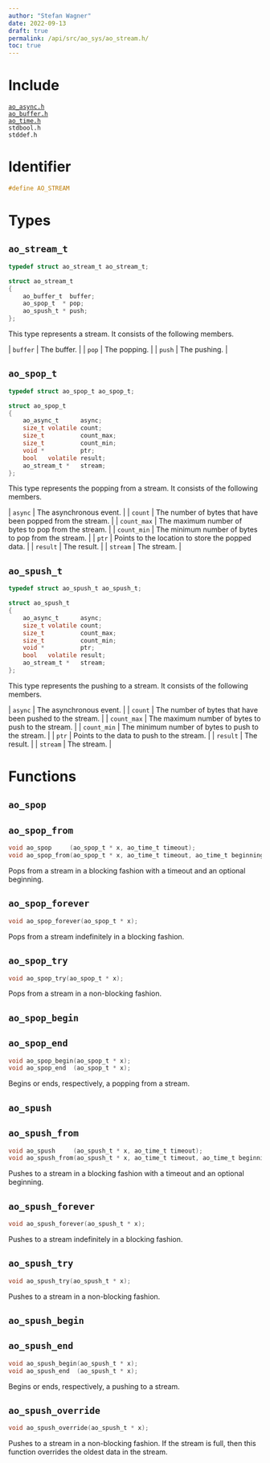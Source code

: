```yaml
---
author: "Stefan Wagner"
date: 2022-09-13
draft: true
permalink: /api/src/ao_sys/ao_stream.h/
toc: true
---
```


# Include

[`ao_async.h`](ao_async.h.md) <br/>
[`ao_buffer.h`](../ao/ao_buffer.h.md) <br/>
[`ao_time.h`](ao_time.h.md) <br/>
`stdbool.h` <br/>
`stddef.h`

# Identifier

```c
#define AO_STREAM
```

# Types

## `ao_stream_t`

```c
typedef struct ao_stream_t ao_stream_t;
```

```c
struct ao_stream_t
{
    ao_buffer_t  buffer;
    ao_spop_t  * pop;
    ao_spush_t * push;
};
```

This type represents a stream. It consists of the following members.

| `buffer` | The buffer. |
| `pop` | The popping. |
| `push` | The pushing. |

## `ao_spop_t`

```c
typedef struct ao_spop_t ao_spop_t;
```

```c
struct ao_spop_t
{
    ao_async_t      async;
    size_t volatile count;
    size_t          count_max;
    size_t          count_min;
    void *          ptr;
    bool   volatile result;
    ao_stream_t *   stream;
};
```

This type represents the popping from a stream. It consists of the following members.

| `async` | The asynchronous event. |
| `count` | The number of bytes that have been popped from the stream. |
| `count_max` | The maximum number of bytes to pop from the stream. |
| `count_min` | The minimum number of bytes to pop from the stream. |
| `ptr` | Points to the location to store the popped data.  |
| `result` | The result. |
| `stream` | The stream. |

## `ao_spush_t`

```c
typedef struct ao_spush_t ao_spush_t;
```

```c
struct ao_spush_t
{
    ao_async_t      async;
    size_t volatile count;
    size_t          count_max;
    size_t          count_min;
    void *          ptr;
    bool   volatile result;
    ao_stream_t *   stream;
};
```

This type represents the pushing to a stream. It consists of the following members.

| `async` | The asynchronous event. |
| `count` | The number of bytes that have been pushed to the stream. |
| `count_max` | The maximum number of bytes to push to the stream. |
| `count_min` | The minimum number of bytes to push to the stream. |
| `ptr` | Points to the data to push to the stream. |
| `result` | The result. |
| `stream` | The stream. |

# Functions

## `ao_spop`
## `ao_spop_from`

```c
void ao_spop     (ao_spop_t * x, ao_time_t timeout);
void ao_spop_from(ao_spop_t * x, ao_time_t timeout, ao_time_t beginning);
```

Pops from a stream in a blocking fashion with a timeout and an optional beginning.

## `ao_spop_forever`

```c
void ao_spop_forever(ao_spop_t * x);
```

Pops from a stream indefinitely in a blocking fashion.

## `ao_spop_try`

```c
void ao_spop_try(ao_spop_t * x);
```

Pops from a stream in a non-blocking fashion.

## `ao_spop_begin`
## `ao_spop_end`

```c
void ao_spop_begin(ao_spop_t * x);
void ao_spop_end  (ao_spop_t * x);
```

Begins or ends, respectively, a popping from a stream.

## `ao_spush`
## `ao_spush_from`

```c
void ao_spush     (ao_spush_t * x, ao_time_t timeout);
void ao_spush_from(ao_spush_t * x, ao_time_t timeout, ao_time_t beginning);
```

Pushes to a stream in a blocking fashion with a timeout and an optional beginning.

## `ao_spush_forever`

```c
void ao_spush_forever(ao_spush_t * x);
```

Pushes to a stream indefinitely in a blocking fashion.

## `ao_spush_try`

```c
void ao_spush_try(ao_spush_t * x);
```

Pushes to a stream in a non-blocking fashion.

## `ao_spush_begin`
## `ao_spush_end`

```c
void ao_spush_begin(ao_spush_t * x);
void ao_spush_end  (ao_spush_t * x);
```

Begins or ends, respectively, a pushing to a stream.

## `ao_spush_override`

```c
void ao_spush_override(ao_spush_t * x);
```

Pushes to a stream in a non-blocking fashion. If the stream is full, then this function overrides the oldest data in the stream.
